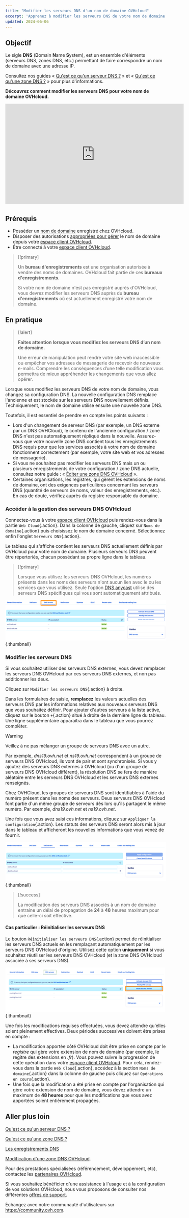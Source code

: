 ```yaml
---
title: "Modifier les serveurs DNS d'un nom de domaine OVHcloud"
excerpt: 'Apprenez à modifier les serveurs DNS de votre nom de domaine enregistré chez OVHcloud'
updated: 2024-06-06
---
```


## Objectif

Le sigle **DNS** (**D**omain **N**ame **S**ystem), est un ensemble d'éléments (serveurs DNS, zones DNS, etc.) permettant de faire correspondre un nom de domaine avec une adresse IP.

Consultez nos guides « [Qu'est ce qu'un serveur DNS ?](pages/web_cloud/domains/dns_zone_general_information) » et « [Qu'est ce qu'une zone DNS ?](pages/web_cloud/domains/dns_zone_general_information) » pour plus d'informations.

**Découvrez comment modifier les serveurs DNS pour votre nom de domaine OVHcloud.**

<iframe width="560" height="315" src="https://www.youtube-nocookie.com/embed/BvrUi26ShzI" frameborder="0" allow="accelerometer; autoplay; clipboard-write; encrypted-media; gyroscope; picture-in-picture" allowfullscreen></iframe>

## Prérequis

- Posséder un [nom de domaine](/links/web/domains) enregistré chez OVHcloud.
- Disposer des autorisations [appropriées pour gérer](/pages/account_and_service_management/account_information/managing_contacts) le nom de domaine depuis votre [espace client OVHcloud](/links/manager).
- Être connecté à votre [espace client OVHcloud](/links/manager).

> [!primary]
>
> Un **bureau d'enregistrements** est une organisation autorisée à vendre des noms de domaines. OVHcloud fait partie de ces **bureaux d'enregistrements**.
>
> Si votre nom de domaine n'est pas enregistré auprès d'OVHcloud, vous devrez modifier les serveurs DNS auprès du **bureau d'enregistrements** où est actuellement enregistré votre nom de domaine.
>

## En pratique

> [!alert]
>
> **Faites attention lorsque vous modifiez les serveurs DNS d’un nom de domaine.**
>
> Une erreur de manipulation peut rendre votre site web inaccessible ou empêcher vos adresses de messagerie de recevoir de nouveaux e-mails. Comprendre les conséquences d’une telle modification vous permettra de mieux appréhender les changements que vous allez opérer.
>

Lorsque vous modifiez les serveurs DNS de votre nom de domaine, vous changez sa configuration DNS. La nouvelle configuration DNS remplace l'ancienne et est stockée sur les serveurs DNS nouvellement définis. Techniquement, le nom de domaine utilise ensuite une nouvelle zone DNS.

Toutefois, il est essentiel de prendre en compte les points suivants :

- Lors d'un changement de serveur DNS (par exemple, un DNS externe par un DNS OVHCloud), le contenu de l'ancienne configuration / zone DNS n'est pas automatiquement répliqué dans la nouvelle. Assurez-vous que votre nouvelle zone DNS contient tous les enregistrements DNS requis pour que les services associés à votre nom de domaine fonctionnent correctement (par exemple, votre site web et vos adresses de messagerie).
- Si vous ne souhaitez pas modifier les serveurs DNS mais un ou plusieurs enregistrements de votre configuration / zone DNS actuelle, consultez notre guide : « [Éditer une zone DNS OVHcloud](/pages/web_cloud/domains/dns_zone_edit) ».
- Certaines organisations, les registres, qui gèrent les extensions de noms de domaine, ont des exigences particulières concernant les serveurs DNS (quantité de serveurs de noms, valeur des enregistrements, etc.). En cas de doute, vérifiez auprès du registre responsable du domaine.

### Accéder à la gestion des serveurs DNS OVHcloud

Connectez-vous à votre [espace client OVHcloud](/links/manager) puis rendez-vous dans la partie `Web Cloud`{.action}. Dans la colonne de gauche, cliquez sur `Noms de domaine`{.action} puis choisissez le nom de domaine concerné. Sélectionnez enfin l'onglet `Serveurs DNS`{.action}.

Le tableau qui s'affiche contient les serveurs DNS actuellement définis par OVHcloud pour votre nom de domaine. Plusieurs serveurs DNS peuvent être répertoriés, chacun possédant sa propre ligne dans le tableau.

> [!primary]
>
> Lorsque vous utilisez les serveurs DNS OVHcloud, les numéros présents dans les noms des serveurs n'ont aucun lien avec le ou les services que vous utilisez. Seule l'option [DNS anycast](/links/web/domains-options) utilise des serveurs DNS spécifiques qui vous sont automatiquement attribués.

![dns-server](images/tab.png){.thumbnail}

### Modifier les serveurs DNS

Si vous souhaitez utiliser des serveurs DNS externes, vous devez remplacer les serveurs DNS OVHcloud par ces serveurs DNS externes, et non pas additionner les deux.

Cliquez sur `Modifier les serveurs DNS`{.action} à droite.

Dans les formulaires de saisie, **remplacez** les valeurs actuelles des serveurs DNS par les informations relatives aux nouveaux serveurs DNS que vous souhaitez définir. Pour ajouter d'autres serveurs à la liste active, cliquez sur le bouton `+`{.action} situé à droite de la dernière ligne du tableau. Une ligne supplémentaire apparaîtra dans le tableau que vous pourrez compléter.

> [!warning]
>
> Veillez à ne pas mélanger un groupe de serveurs DNS avec un autre.
>
> Par exemple, *dns19.ovh.net* et *ns19.ovh.net* correspondent à un groupe de serveurs DNS OVHcloud, ils vont de pair et sont synchronisés. Si vous y ajoutez des serveurs DNS externes à OVHcloud (ou d'un groupe de serveurs DNS OVHcloud différent), la résolution DNS se fera de manière aléatoire entre les serveurs DNS OVHcloud et les serveurs DNS externes renseignés.
>
> Chez OVHCloud, les groupes de serveurs DNS sont identifiables à l'aide du numéro présent dans les noms des serveurs. Deux serveurs DNS OVHcloud font partie d'un même groupe de serveurs dès lors qu'ils partagent le même numéro. Par exemple, *dns19.ovh.net* et *ns19.ovh.net*.
>

Une fois que vous avez saisi ces informations, cliquez sur `Appliquer la configuration`{.action}. Les statuts des serveurs DNS seront alors mis à jour dans le tableau et afficheront les nouvelles informations que vous venez de fournir.

![dns-server](images/edit-dns-servers.png){.thumbnail}

> [!success]
>
> La modification des serveurs DNS associés à un nom de domaine entraine un délai de propagation de **24** à **48** heures maximum pour que celle-ci soit effective.
>

#### Cas particulier : Réinitialiser les serveurs DNS

Le bouton `Réinitialiser les serveurs DNS`{.action} permet de réinitialiser les serveurs DNS actuels en les remplaçant automatiquement par les serveurs DNS OVHcloud d'origine. Utilisez cette option **uniquement** si vous souhaitez réutiliser les serveurs DNS OVHcloud (et la zone DNS OVHcloud associée à ses serveurs DNS).

![dns-server](images/reset-the-dns-servers.png){.thumbnail}

Une fois les modifications requises effectuées, vous devez attendre qu'elles soient pleinement effectives. Deux périodes successives doivent être prises en compte :

- La modification apportée côté OVHcloud doit être prise en compte par le *registre* qui gère votre extension de nom de domaine (par exemple, le regitre des extensions en *.fr*). Vous pouvez suivre la progression de cette opération dans votre [espace client OVHcloud](/links/manager). Pour cela, rendez-vous dans la partie `Web Cloud`{.action}, accédez à la section `Noms de domaine`{.action} dans la colonne de gauche puis cliquez sur `Opérations en cours`{.action}.
- Une fois que la modification a été prise en compte par l'organisation qui gère votre extension de nom de domaine, vous devez attendre un maximum de **48 heures** pour que les modifications que vous avez apportées soient entièrement propagées.

## Aller plus loin

[Qu'est ce qu'un serveur DNS ?](/pages/web_cloud/domains/dns_server_edit)

[Qu'est ce qu'une zone DNS ?](/pages/web_cloud/domains/dns_zone_edit)

[Les enregistrements DNS](/pages/web_cloud/domains/dns_zone_records)

[Modification d'une zone DNS OVHcloud](/pages/web_cloud/domains/dns_zone_edit).

Pour des prestations spécialisées (référencement, développement, etc), contactez les [partenaires OVHcloud](/links/partner).

Si vous souhaitez bénéficier d'une assistance à l'usage et à la configuration de vos solutions OVHcloud, nous vous proposons de consulter nos différentes [offres de support](/links/support).

Échangez avec notre communauté d'utilisateurs sur <https://community.ovh.com>.